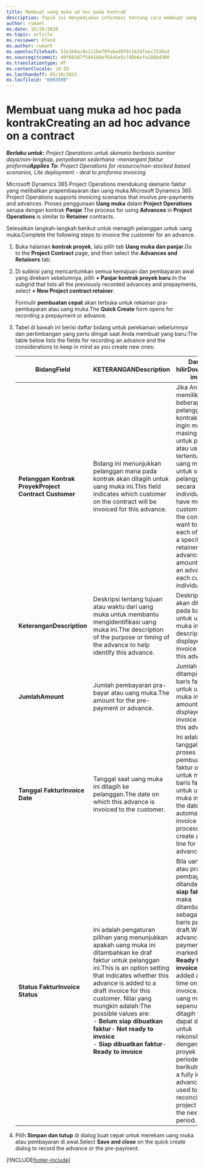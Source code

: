 ```yaml
---
title: Membuat uang muka ad hoc pada kontrak
description: Topik ini menyediakan informasi tentang cara membuat uang muka pada kontrak sesuai kebutuhan.
author: rumant
ms.date: 10/26/2020
ms.topic: article
ms.reviewer: kfend
ms.author: rumant
ms.openlocfilehash: 51e3b0ac8e111be70fe6ad0f9c162dfaec3339ad
ms.sourcegitcommit: 40f68387f594180af64a5e5c748b6efa188bd300
ms.translationtype: HT
ms.contentlocale: id-ID
ms.lasthandoff: 05/10/2021
ms.locfileid: "6003500"
---
```

# <a name="creating-an-ad-hoc-advance-on-a-contract"></a><span data-ttu-id="05f3a-103">Membuat uang muka ad hoc pada kontrak</span><span class="sxs-lookup"><span data-stu-id="05f3a-103">Creating an ad hoc advance on a contract</span></span>

<span data-ttu-id="05f3a-104">_**Berlaku untuk:** Project Operations untuk skenario berbasis sumber daya/non-lengkap, penyebaran sederhana -menangani faktur proforma_</span><span class="sxs-lookup"><span data-stu-id="05f3a-104">_**Applies To:** Project Operations for resource/non-stocked based scenarios, Lite deployment - deal to proforma invoicing_</span></span>

<span data-ttu-id="05f3a-105">Microsoft Dynamics 365 Project Operations mendukung skenario faktur yang melibatkan prapembayaran dan uang muka.</span><span class="sxs-lookup"><span data-stu-id="05f3a-105">Microsoft Dynamics 365 Project Operations supports invoicing scenarios that involve pre-payments and advances.</span></span> <span data-ttu-id="05f3a-106">Proses penggunaan **Uang muka** dalam **Project Operations** serupa dengan kontrak **Panjar**.</span><span class="sxs-lookup"><span data-stu-id="05f3a-106">The process for using **Advances** in **Project Operations** is similar to **Retainer** contracts.</span></span> 

<span data-ttu-id="05f3a-107">Selesaikan langkah-langkah berikut untuk menagih pelanggan untuk uang muka.</span><span class="sxs-lookup"><span data-stu-id="05f3a-107">Complete the following steps to invoice the customer for an advance.</span></span>

1. <span data-ttu-id="05f3a-108">Buka halaman **kontrak proyek**, lalu pilih tab **Uang muka dan panjar**.</span><span class="sxs-lookup"><span data-stu-id="05f3a-108">Go to the **Project Contract** page, and then select the **Advances and Retainers** tab.</span></span>
2. <span data-ttu-id="05f3a-109">Di subkisi yang mencantumkan semua kemajuan dan pembayaran awal yang direkam sebelumnya, pilih **+ Panjar kontrak proyek baru**.</span><span class="sxs-lookup"><span data-stu-id="05f3a-109">In the subgrid that lists all the previously recorded advances and prepayments, select **+ New Project contract retainer**.</span></span> 

    <span data-ttu-id="05f3a-110">Formulir **pembuatan cepat** akan terbuka untuk rekaman pra-pembayaran atau uang muka.</span><span class="sxs-lookup"><span data-stu-id="05f3a-110">The **Quick Create** form opens for recording a prepayment or advance.</span></span>
    
3. <span data-ttu-id="05f3a-111">Tabel di bawah ini berisi daftar bidang untuk perekaman sebelumnya dan pertimbangan yang perlu diingat saat Anda membuat yang baru:</span><span class="sxs-lookup"><span data-stu-id="05f3a-111">The table below lists the fields for recording an advance and the considerations to keep in mind as you create new ones:</span></span>

    | <span data-ttu-id="05f3a-112">Bidang</span><span class="sxs-lookup"><span data-stu-id="05f3a-112">Field</span></span> | <span data-ttu-id="05f3a-113">KETERANGAN</span><span class="sxs-lookup"><span data-stu-id="05f3a-113">Description</span></span> | <span data-ttu-id="05f3a-114">Dampak hilir</span><span class="sxs-lookup"><span data-stu-id="05f3a-114">Downstream impact</span></span> |
    | --- | --- | --- |
    | <span data-ttu-id="05f3a-115">**Pelanggan Kontrak Proyek**</span><span class="sxs-lookup"><span data-stu-id="05f3a-115">**Project Contract Customer**</span></span> | <span data-ttu-id="05f3a-116">Bidang ini menunjukkan pelanggan mana pada kontrak akan ditagih untuk uang muka ini.</span><span class="sxs-lookup"><span data-stu-id="05f3a-116">This field indicates which customer on the contract will be invoiced for this advance.</span></span> | <span data-ttu-id="05f3a-117">Jika Anda memiliki beberapa pelanggan pada kontrak dan ingin menagih masing-masing untuk panjar atau uang muka tertentu, buat uang muka untuk setiap pelanggan secara individual.</span><span class="sxs-lookup"><span data-stu-id="05f3a-117">If you have multiple customers on the contract and want to invoice each of them for a specific retainer or advance amount, create an advance for each customer individually.</span></span> |
    | <span data-ttu-id="05f3a-118">**Keterangan**</span><span class="sxs-lookup"><span data-stu-id="05f3a-118">**Description**</span></span> | <span data-ttu-id="05f3a-119">Deskripsi tentang tujuan atau waktu dari uang muka untuk membantu mengidentifikasi uang muka ini.</span><span class="sxs-lookup"><span data-stu-id="05f3a-119">The description of the purpose or timing of the advance to help identify this advance.</span></span> | <span data-ttu-id="05f3a-120">Deskripsi ini akan ditampilkan pada baris faktur untuk uang muka ini.</span><span class="sxs-lookup"><span data-stu-id="05f3a-120">This description is displayed on the invoice line for this advance.</span></span> |
    | <span data-ttu-id="05f3a-121">**Jumlah**</span><span class="sxs-lookup"><span data-stu-id="05f3a-121">**Amount**</span></span> | <span data-ttu-id="05f3a-122">Jumlah pembayaran pra-bayar atau uang muka.</span><span class="sxs-lookup"><span data-stu-id="05f3a-122">The amount for the pre-payment or advance.</span></span> | <span data-ttu-id="05f3a-123">Jumlah ini akan ditampilkan pada baris faktur untuk uang muka ini.</span><span class="sxs-lookup"><span data-stu-id="05f3a-123">This amount is displayed on the invoice line for this advance.</span></span> |
    | <span data-ttu-id="05f3a-124">**Tanggal Faktur**</span><span class="sxs-lookup"><span data-stu-id="05f3a-124">**Invoice Date**</span></span> | <span data-ttu-id="05f3a-125">Tanggal saat uang muka ini ditagih ke pelanggan.</span><span class="sxs-lookup"><span data-stu-id="05f3a-125">The date on which this advance is invoiced to the customer.</span></span> | <span data-ttu-id="05f3a-126">Ini adalah tanggal untuk proses pembuatan faktur otomatis untuk membuat baris faktur untuk uang muka ini.</span><span class="sxs-lookup"><span data-stu-id="05f3a-126">This is the date for the automated invoice creation process to create an invoice line for this advance.</span></span> |
    | <span data-ttu-id="05f3a-127">**Status Faktur**</span><span class="sxs-lookup"><span data-stu-id="05f3a-127">**Invoice Status**</span></span> | <span data-ttu-id="05f3a-128">Ini adalah pengaturan pilihan yang menunjukkan apakah uang muka ini ditambahkan ke draf faktur untuk pelanggan ini.</span><span class="sxs-lookup"><span data-stu-id="05f3a-128">This is an option setting that indicates whether this advance is added to a draft invoice for this customer.</span></span> <span data-ttu-id="05f3a-129">Nilai yang mungkin adalah:</span><span class="sxs-lookup"><span data-stu-id="05f3a-129">The possible values are:</span></span></br><span data-ttu-id="05f3a-130">- **Belum siap dibuatkan faktur**</span><span class="sxs-lookup"><span data-stu-id="05f3a-130">- **Not ready to invoice**</span></span></br><span data-ttu-id="05f3a-131">- **Siap dibuatkan faktur**</span><span class="sxs-lookup"><span data-stu-id="05f3a-131">- **Ready to invoice**</span></span> | <span data-ttu-id="05f3a-132">Bila uang muka atau pra-pembayaran ditandai sebagai **siap faktur**, maka ditambahkan sebagai waktu baris pada faktur draft.</span><span class="sxs-lookup"><span data-stu-id="05f3a-132">When an advance or pre-payment is marked as **Ready to invoice**, it is added as a line time on a draft invoice.</span></span> <span data-ttu-id="05f3a-133">Hanya uang muka yang sepenuhnya ditagih yang dapat digunakan untuk rekonsiliasi dengan biaya proyek untuk periode faktur berikutnya.</span><span class="sxs-lookup"><span data-stu-id="05f3a-133">Only a fully invoiced advance can be used to reconcile against project costs for the next invoice period.</span></span> |

4. <span data-ttu-id="05f3a-134">Pilih **Simpan dan tutup** di dialog buat cepat untuk merekam uang muka atau pembayaran di awal.</span><span class="sxs-lookup"><span data-stu-id="05f3a-134">Select **Save and close** on the quick create dialog to record the advance or the pre-payment.</span></span>


[!INCLUDE[footer-include](../../includes/footer-banner.md)]